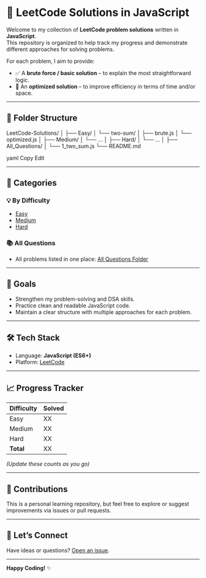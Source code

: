 # 🧠 LeetCode Solutions in JavaScript

Welcome to my collection of **LeetCode problem solutions** written in **JavaScript**.  
This repository is organized to help track my progress and demonstrate different approaches for solving problems.

For each problem, I aim to provide:

- ✅ A **brute force / basic solution** – to explain the most straightforward logic.
- 🚀 An **optimized solution** – to improve efficiency in terms of time and/or space.

---

## 📁 Folder Structure

LeetCode-Solutions/
│
├── Easy/
│ └── two-sum/
│ ├── brute.js
│ └── optimized.js
│
├── Medium/
│ └── ...
│
├── Hard/
│ └── ...
│
├── All_Questions/
│ └── 1_two_sum.js
└── README.md

yaml
Copy
Edit

---

## 📌 Categories

### 💡 By Difficulty
- [Easy](./Easy/)
- [Medium](./Medium/)
- [Hard](./Hard/)

### 📚 All Questions
- All problems listed in one place: [All Questions Folder](./All_Questions/)

---

## 🎯 Goals

- Strengthen my problem-solving and DSA skills.
- Practice clean and readable JavaScript code.
- Maintain a clear structure with multiple approaches for each problem.

---

## 🛠️ Tech Stack

- Language: **JavaScript (ES6+)**
- Platform: [LeetCode](https://leetcode.com)

---

## 📈 Progress Tracker

| Difficulty | Solved |
|------------|--------|
| Easy       | XX     |
| Medium     | XX     |
| Hard       | XX     |
| **Total**  | XX     |

*(Update these counts as you go)*

---

## 🤝 Contributions

This is a personal learning repository, but feel free to explore or suggest improvements via issues or pull requests.

---

## 🚀 Let’s Connect

Have ideas or questions? [Open an issue](https://github.com/yourusername/leetcode-solutions-js/issues).

---

**Happy Coding!** ✨